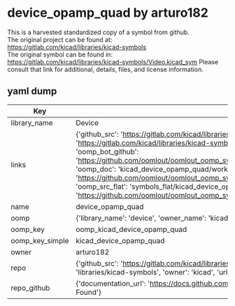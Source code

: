 # device_opamp_quad by arturo182  
This is a harvested standardized copy of a symbol from github.  
The original project can be found at:  
https://gitlab.com/kicad/libraries/kicad-symbols  
The original symbol can be found in:
https://gitlab.com/kicad/libraries/kicad-symbols/Video.kicad_sym
Please consult that link for additional, details, files, and license information.  
## yaml dump  
| Key | Value |  
| --- | --- |  
| library_name | Device |  
| links | {'github_src': 'https://gitlab.com/kicad/libraries/kicad-symbols/Video.kicad_sym', 'github_src_repo': 'https://gitlab.com/kicad/libraries/kicad-symbols', 'oomp_bot': 'kicad_device_opamp_quad/working', 'oomp_bot_github': 'https://github.com/oomlout/oomlout_oomp_symbol_bot/tree/main/kicad_device_opamp_quad/working', 'oomp_doc': 'kicad_device_opamp_quad/working', 'oomp_doc_github': 'https://github.com/oomlout/oomlout_oomp_symbol_doc/tree/main/kicad_device_opamp_quad/working', 'oomp_src_flat': 'symbols_flat/kicad_device_opamp_quad/working', 'oomp_src_flat_github': 'https://github.com/oomlout/oomlout_oomp_symbol_src/tree/main/kicad_device_opamp_quad/working'} |  
| name | device_opamp_quad |  
| oomp | {'library_name': 'device', 'owner_name': 'kicad', 'symbol_name': 'device_opamp_quad'} |  
| oomp_key | oomp_kicad_device_opamp_quad |  
| oomp_key_simple | kicad_device_opamp_quad |  
| owner | arturo182 |  
| repo | {'github_src': 'https://gitlab.com/kicad/libraries/kicad-symbols/Video.kicad_sym', 'name': 'libraries/kicad-symbols', 'owner': 'kicad', 'url': 'https://gitlab.com/kicad/libraries/kicad-symbols'} |  
| repo_github | {'documentation_url': 'https://docs.github.com/rest/repos/repos#get-a-repository', 'message': 'Not Found'} |  

